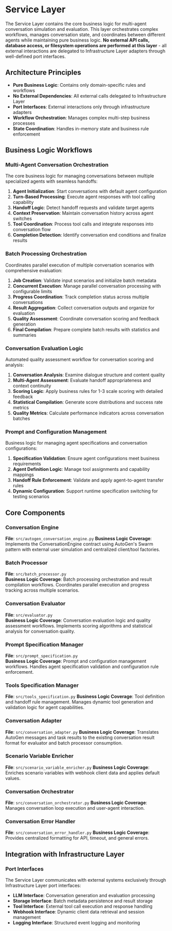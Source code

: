 # Service Layer

The Service Layer contains the core business logic for multi-agent conversation simulation and evaluation. This layer orchestrates complex workflows, manages conversation state, and coordinates between different agents while maintaining pure business logic. **No external API calls, database access, or filesystem operations are performed at this layer** - all external interactions are delegated to Infrastructure Layer adapters through well-defined port interfaces.

## Architecture Principles

- **Pure Business Logic**: Contains only domain-specific rules and workflows
- **No External Dependencies**: All external calls delegated to Infrastructure Layer
- **Port Interfaces**: External interactions only through infrastructure adapters
- **Workflow Orchestration**: Manages complex multi-step business processes
- **State Coordination**: Handles in-memory state and business rule enforcement

## Business Logic Workflows

### Multi-Agent Conversation Orchestration
The core business logic for managing conversations between multiple specialized agents with seamless handoffs:

1. **Agent Initialization**: Start conversations with default agent configuration
2. **Turn-Based Processing**: Execute agent responses with tool calling capability
3. **Handoff Logic**: Detect handoff requests and validate target agents
4. **Context Preservation**: Maintain conversation history across agent switches
5. **Tool Coordination**: Process tool calls and integrate responses into conversation flow
6. **Completion Detection**: Identify conversation end conditions and finalize results

### Batch Processing Orchestration
Coordinates parallel execution of multiple conversation scenarios with comprehensive evaluation:

1. **Job Creation**: Validate input scenarios and initialize batch metadata
2. **Concurrent Execution**: Manage parallel conversation processing with configurable limits
3. **Progress Coordination**: Track completion status across multiple conversations
4. **Result Aggregation**: Collect conversation outputs and organize for evaluation
5. **Quality Assessment**: Coordinate conversation scoring and feedback generation
6. **Final Compilation**: Prepare complete batch results with statistics and summaries

### Conversation Evaluation Logic
Automated quality assessment workflow for conversation scoring and analysis:

1. **Conversation Analysis**: Examine dialogue structure and content quality
2. **Multi-Agent Assessment**: Evaluate handoff appropriateness and context continuity
3. **Scoring Logic**: Apply business rules for 1-3 scale scoring with detailed feedback
4. **Statistical Compilation**: Generate score distributions and success rate metrics
5. **Quality Metrics**: Calculate performance indicators across conversation batches

### Prompt and Configuration Management
Business logic for managing agent specifications and conversation configurations:

1. **Specification Validation**: Ensure agent configurations meet business requirements
2. **Agent Definition Logic**: Manage tool assignments and capability mappings
3. **Handoff Rule Enforcement**: Validate and apply agent-to-agent transfer rules
4. **Dynamic Configuration**: Support runtime specification switching for testing scenarios

## Core Components

### Conversation Engine
**File**: `src/autogen_conversation_engine.py`
**Business Logic Coverage**: Implements the ConversationEngine contract using AutoGen's Swarm pattern with external user simulation and centralized client/tool factories.

### Batch Processor
**File**: `src/batch_processor.py`  
**Business Logic Coverage**: Batch processing orchestration and result compilation workflows. Coordinates parallel execution and progress tracking across multiple scenarios.

### Conversation Evaluator
**File**: `src/evaluator.py`  
**Business Logic Coverage**: Conversation evaluation logic and quality assessment workflows. Implements scoring algorithms and statistical analysis for conversation quality.

### Prompt Specification Manager
**File**: `src/prompt_specification.py`  
**Business Logic Coverage**: Prompt and configuration management workflows. Handles agent specification validation and configuration rule enforcement.

### Tools Specification Manager
**File**: `src/tools_specification.py`
**Business Logic Coverage**: Tool definition and handoff rule management. Manages dynamic tool generation and validation logic for agent capabilities.

### Conversation Adapter
**File**: `src/conversation_adapter.py`
**Business Logic Coverage**: Translates AutoGen messages and task results to the existing conversation result format for evaluator and batch processor consumption.

### Scenario Variable Enricher
**File**: `src/scenario_variable_enricher.py`
**Business Logic Coverage**: Enriches scenario variables with webhook client data and applies default values.

### Conversation Orchestrator
**File**: `src/conversation_orchestrator.py`
**Business Logic Coverage**: Manages conversation loop execution and user-agent interaction.

### Conversation Error Handler
**File**: `src/conversation_error_handler.py`
**Business Logic Coverage**: Provides centralized formatting for API, timeout, and general errors.

## Integration with Infrastructure Layer

### Port Interfaces
The Service Layer communicates with external systems exclusively through Infrastructure Layer port interfaces:

- **LLM Interface**: Conversation generation and evaluation processing
- **Storage Interface**: Batch metadata persistence and result storage
- **Tool Interface**: External tool call execution and response handling
- **Webhook Interface**: Dynamic client data retrieval and session management
- **Logging Interface**: Structured event logging and monitoring